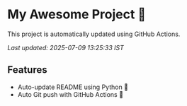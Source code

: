 # My Awesome Project 🚀

This project is automatically updated using GitHub Actions.

_Last updated: 2025-07-09 13:25:33 IST_

## Features
- Auto-update README using Python 🐍
- Auto Git push with GitHub Actions 🤖
